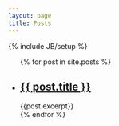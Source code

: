 ```yaml
---
layout: page
title: Posts
---
```

{% include JB/setup %}


<ul class="posts">
  {% for post in site.posts %}
    <li><h2><a href="{{ BASE_PATH }}{{ post.url }}">{{ post.title }}</a></h2></li>
    <div class=“index_content” >{{post.excerpt}}</div> 
</div>
  {% endfor %}
</ul>
